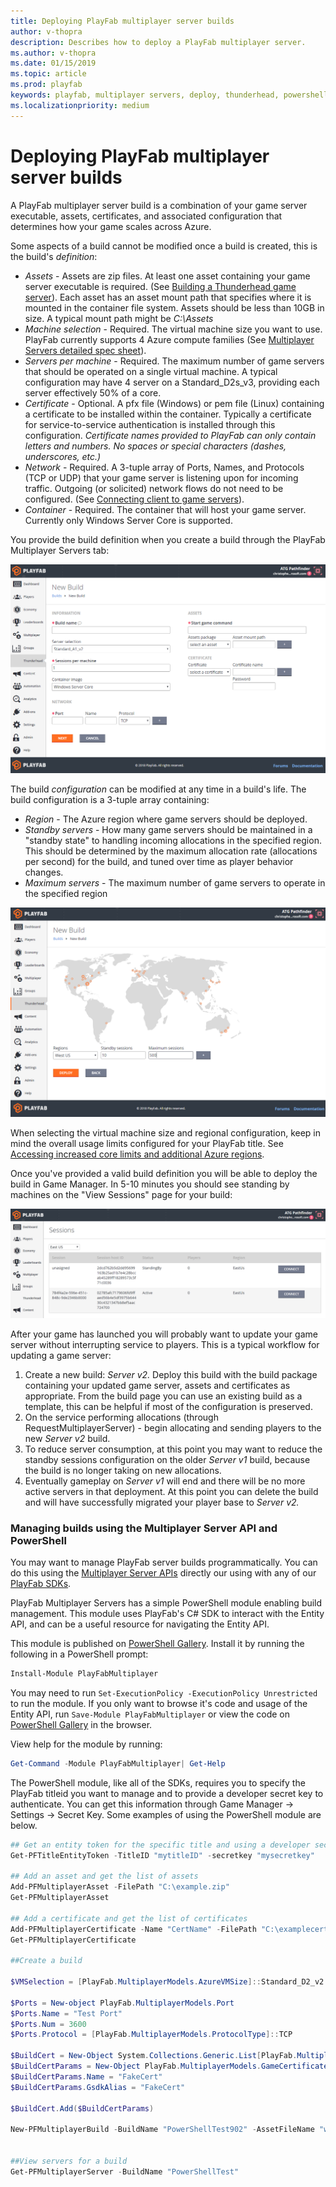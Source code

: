 ```yaml
---
title: Deploying PlayFab multiplayer server builds
author: v-thopra
description: Describes how to deploy a PlayFab multiplayer server.
ms.author: v-thopra
ms.date: 01/15/2019
ms.topic: article
ms.prod: playfab
keywords: playfab, multiplayer servers, deploy, thunderhead, powershell
ms.localizationpriority: medium
---
```


# Deploying PlayFab multiplayer server builds

A PlayFab multiplayer server build is a combination of your game server executable, assets, certificates, and associated configuration that determines how your game scales across Azure. 

Some aspects of a build cannot be modified once a build is created, this is the build's *definition*:

- *Assets* - Assets are zip files. At least one asset containing your game server executable is required. (See [Building a Thunderhead game server](https://api.playfab.com/docs/tutorials/landing-tournaments/multiplayer-servers-2.0/building-a-thunderhead-game-server)). Each asset has an asset mount path that specifies where it is mounted in the container file system. Assets should be less than 10GB in size. A typical mount path might be *C:\Assets* 
- *Machine selection* - Required. The virtual machine size you want to use. PlayFab currently supports 4 Azure compute families (See [Multiplayer Servers detailed spec sheet](https://api.playfab.com/docs/tutorials/landing-tournaments/multiplayer-servers-2.0/multiplayer-servers-detailed-price-sheet)).  
- *Servers per machine* - Required. The maximum number of game servers that should be operated on a single virtual machine. A typical configuration may have 4 server on a Standard_D2s_v3, providing each server effectively 50% of a core.
- *Certificate* - Optional. A pfx file (Windows) or pem file (Linux) containing a certificate to be installed within the container. Typically a certificate for service-to-service authentication is installed through this configuration. *Certificate names provided to PlayFab can only contain letters and numbers. No spaces or special characters (dashes, underscores, etc.)*
- *Network* - Required. A 3-tuple array of Ports, Names, and Protocols (TCP or UDP) that your game server is listening upon for incoming traffic. Outgoing (or solicited) network flows do not need to be configured. (See [Connecting client to game servers](https://api.playfab.com/docs/tutorials/landing-tournaments/multiplayer-servers-2.0/mpcompute-networking)).
- *Container* - Required. The container that will host your game server. Currently only Windows Server Core is supported.

You provide the build definition when you create a build through the PlayFab Multiplayer Servers tab:

![Game Manager - Multiplayer - Thunderhead - New Build](media/tutorials/game-manager-thunderhead-new-build.png)

The build *configuration* can be modified at any time in a build's life. The build configuration is a 3-tuple array containing:

- *Region* - The Azure region where game servers should be deployed.
- *Standby servers* - How many game servers should be maintained in a "standby state" to handling incoming allocations in the specified region. This should be determined by the maximum allocation rate (allocations per second) for the build, and tuned over time as player behavior changes.
- *Maximum servers* - The maximum number of game servers to operate in the specified region

![Game Manager - Multiplayer - Thunderhead - New Build - Regions](media/tutorials/game-manager-thunderhead-new-build-regions.png)

When selecting the virtual machine size and regional configuration, keep in mind the overall usage limits configured for your PlayFab title. See [Accessing increased core limits and additional Azure regions](https://api.playfab.com/docs/tutorials/landing-tournaments/multiplayer-servers-2.0/identifying-and-increasing-core-limits).

Once you've provided a valid build definition you will be able to deploy the build in Game Manager. In 5-10 minutes you should see standing by machines on the "View Sessions" page for your build:

![Game Manager - Thunderhead - View Sessions](media/tutorials/game-manager-thunderhead-view-sessions.png)

After your game has launched you will probably want to update your game server without interrupting service to players. This is a typical workflow for updating a game server:

1. Create a new build: *Server v2.* Deploy this build with the build package containing your updated game server, assets and certificates as appropriate. From the build page you can use an existing build as a template, this can be helpful if most of the configuration is preserved.
2. On the service performing allocations (through RequestMultiplayerServer) - begin allocating and sending players to the new *Server v2* build.
3. To reduce server consumption, at this point you may want to reduce the standby sessions configuration on the older *Server v1* build, because the build is no longer taking on new allocations. 
4. Eventually gameplay on *Server v1* will end and there will be no more active servers in that deployment. At this point you can delete the build and will have successfully migrated your player base to *Server v2.*

### Managing builds using the Multiplayer Server API and PowerShell
You may want to manage PlayFab server builds programmatically. You can do this using the [Multiplayer Server APIs](xref:titleid.playfabapi.com.multiplayer.multiplayerserver) directly our using with any of our [PlayFab SDKs](../../../index.md?#pivot=documentation&panel=sdks).

PlayFab Multiplayer Servers has a simple PowerShell module enabling build management. This module uses PlayFab's C# SDK to interact with the Entity API, and can be a useful resource for navigating the Entity API.

This module is published on [PowerShell Gallery](https://www.powershellgallery.com/packages/PlayFabMultiplayer/). Install it by running the following in a PowerShell prompt:

```powershell
Install-Module PlayFabMultiplayer
```

You may need to run `Set-ExecutionPolicy -ExecutionPolicy Unrestricted` to run the module. If you only want to browse it's code and usage of the Entity API, run `Save-Module PlayFabMultiplayer` or view the code on [PowerShell Gallery](https://www.powershellgallery.com/packages/PlayFabMultiplayer/) in the browser.

View help for the module by running:

```powershell
Get-Command -Module PlayFabMultiplayer| Get-Help
```

The PowerShell module, like all of the SDKs, requires you to specify the PlayFab titleid you want to manage and to provide a developer secret key to authenticate. You can get this information through Game Manager -> Settings -> Secret Key. Some examples of using the PowerShell module are below.

```powershell
## Get an entity token for the specific title and using a developer secret key for auth
Get-PFTitleEntityToken -TitleID "mytitleID" -secretkey "mysecretkey"

## Add an asset and get the list of assets
Add-PFMultiplayerAsset -FilePath "C:\example.zip"
Get-PFMultiplayerAsset 

## Add a certificate and get the list of certificates
Add-PFMultiplayerCertificate -Name "CertName" -FilePath "C:\examplecert.pfx"
Get-PFMultiplayerCertificate 

##Create a build 

$VMSelection = [PlayFab.MultiplayerModels.AzureVMSize]::Standard_D2_v2 
 
$Ports = New-object PlayFab.MultiplayerModels.Port 
$Ports.Name = "Test Port" 
$Ports.Num = 3600 
$Ports.Protocol = [PlayFab.MultiplayerModels.ProtocolType]::TCP
 
$BuildCert = New-Object System.Collections.Generic.List[PlayFab.MultiplayerModels.GameCertificateReferenceParams]
$BuildCertParams = New-Object PlayFab.MultiplayerModels.GameCertificateReferenceParams
$BuildCertParams.Name = "FakeCert"
$BuildCertParams.GsdkAlias = "FakeCert"

$BuildCert.Add($BuildCertParams)
 
New-PFMultiplayerBuild -BuildName "PowerShellTest902" -AssetFileName "winrunnerasset_notimeout.zip" -AssetMountPath "C:\Assets\" -StartMultiplayerServerCommand "C:\Assets\WinTestRunnerGame.exe" -MappedPorts $Ports -VMSize $VMSelection -BuildCerts $BuildCert 
 

##View servers for a build
Get-PFMultiplayerServer -BuildName "PowerShellTest" 

```

